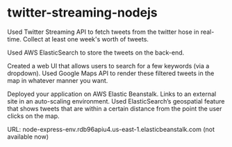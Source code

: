 twitter-streaming-nodejs
========================
Used Twitter Streaming API to fetch tweets from the twitter hose in real-time. Collect at least one week's worth of tweets. 

Used AWS ElasticSearch to store the tweets on the back-end.

Created a web UI that allows users to search for a few keywords (via a dropdown). Used Google Maps API to render these filtered tweets in the map in whatever manner you want.

Deployed your application on AWS Elastic Beanstalk. Links to an external site in an auto-scaling environment.
Used ElasticSearch’s geospatial feature that shows tweets that are within a certain distance from the point the user clicks on the map. 

URL: node-express-env.rdb96apiu4.us-east-1.elasticbeanstalk.com (not available now)
